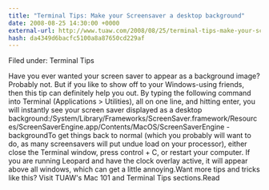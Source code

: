 ```yaml
---
title: "Terminal Tips: Make your Screensaver a desktop background"
date: 2008-08-25 14:30:00 +0000
external-url: http://www.tuaw.com/2008/08/25/terminal-tips-make-your-screensaver-a-desktop-background/
hash: da4349d6bacfc5100a8a87650cd229af
---
```


Filed under: Terminal Tips

Have you ever wanted your screen saver to appear as a background image? Probably not. But if you like to show off to your Windows-using friends, then this tip can definitely help you out. By typing the following command into Terminal (Applications &gt; Utilities), all on one line, and hitting enter, you will instantly see your screen saver displayed as a desktop background:/System/Library/Frameworks/ScreenSaver.framework/Resources/ScreenSaverEngine.app/Contents/MacOS/ScreenSaverEngine -backgroundTo get things back to normal (which you probably will want to do, as many screensavers will put undue load on your processor), either close the Terminal window, press control + C, or restart your computer. If you are running Leopard and have the clock overlay active, it will appear above all windows, which can get a little annoying.Want more tips and tricks like this? Visit TUAW's Mac 101 and Terminal Tips sections.Read
